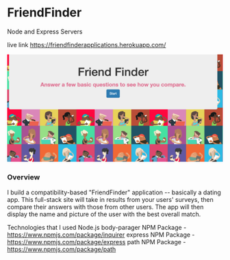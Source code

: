 # FriendFinder
Node and Express Servers

live link https://friendfinderapplications.herokuapp.com/


![alt text](https://raw.githubusercontent.com/StephanieGalindo10/FriendFinder/master/App/public/assets/images/friendfinder.png)

### Overview

I build a compatibility-based "FriendFinder" application -- basically a dating app. This full-stack site will take in results from your users' surveys, then compare their answers with those from other users. The app will then display the name and picture of the user with the best overall match. 



Technologies that I used
Node.js
body-parager NPM Package - https://www.npmjs.com/package/inquirer
express NPM Package - https://www.npmjs.com/package/express
path NPM Package - https://www.npmjs.com/package/path

